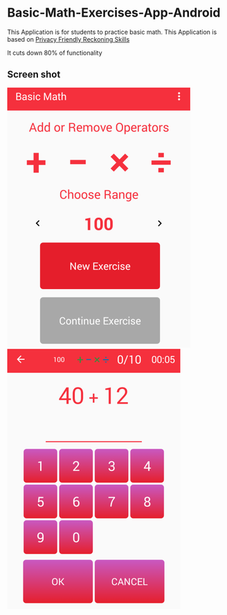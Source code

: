 # Basic-Math-Exercises-App-Android
This Application is for students to practice basic math. This Application is based on [Privacy Friendly Reckoning Skills](https://github.com/SecUSo/privacy-friendly-reckoning-skills)

It cuts down 80% of functionality 


## Screen shot
![alt text](android-project/screen1.png/)
![alt text](android-project/screen2.png/)
